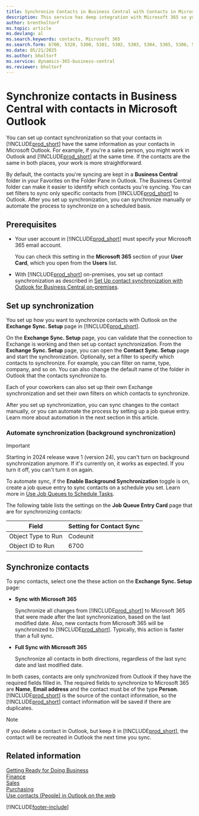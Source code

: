 ```yaml
---
title: Synchronize Contacts in Business Central with Contacts in Microsoft Outlook
description: This service has deep integration with Microsoft 365 so you can share contacts between Outlook and Business Central.
author: brentholtorf
ms.topic: article
ms.devlang: al
ms.search.keywords: contacts, Microsoft 365
ms.search.form: 6700, 5320, 5300, 5301, 5302, 5303, 5304, 5305, 5306, 5307, 5308, 5309, 5310, 5311 
ms.date: 05/21/2025
ms.author: bholtorf
ms.service: dynamics-365-business-central
ms.reviewer: bholtorf
---
```

# Synchronize contacts in Business Central with contacts in Microsoft Outlook

You can set up contact synchronization so that your contacts in [!INCLUDE[prod_short](includes/prod_short.md)] have the same information as your contacts in Microsoft Outlook. For example, if you're a sales person, you might work in Outlook and [!INCLUDE[prod_short](includes/prod_short.md)] at the same time. If the contacts are the same in both places, your work is more straightforward.  

By default, the contacts you're syncing are kept in a **Business Central** folder in your Favorites on the Folder Pane in Outlook. The Business Central folder can make it easier to identify which contacts you're syncing. You can set filters to sync only specific contacts from [!INCLUDE[prod_short](includes/prod_short.md)] to Outlook. After you set up synchronization, you can synchronize manually or automate the process to synchronize on a scheduled basis.  

## Prerequisites

- Your user account in [!INCLUDE[prod_short](includes/prod_short.md)] must specify your Microsoft 365 email account.

  You can check this setting in the **Microsoft 365** section of your **User Card**, which you open from the **Users** list.
- With [!INCLUDE[prod_short](includes/prod_short.md)] on-premises, you set up contact synchronization as described in [Set Up contact synchronization with Outlook for Business Central on-premises](admin-contact-sync-setup-onprem.md).

## Set up synchronization

You set up how you want to synchronize contacts with Outlook on the **Exchange Sync. Setup** page in [!INCLUDE[prod_short](includes/prod_short.md)]. 

On the **Exchange Sync. Setup** page, you can validate that the connection to Exchange is working and then set up contact synchronization. From the **Exchange Sync. Setup** page, you can open the **Contact Sync. Setup** page and start the synchronization. Optionally, set a filter to specify which contacts to synchronize. For example, you can filter on name, type, company, and so on. You can also change the default name of the folder in Outlook that the contacts synchronize to.  

Each of your coworkers can also set up their own Exchange synchronization and set their own filters on which contacts to synchronize.  

After you set up synchronization, you can sync changes to the contact manually, or you can automate the process by setting up a job queue entry. Learn more about automation in the next section in this article.

### Automate synchronization (background synchronization)

> [!IMPORTANT]
> Starting in 2024 release wave 1 (version 24), you can't turn on background synchronization anymore. If it's currently on, it works as expected. If you turn it off, you can't turn it on again.

To automate sync, if the **Enable Background Synchronization** toggle is on, create a job queue entry to sync contacts on a schedule you set. Learn more in [Use Job Queues to Schedule Tasks](admin-job-queues-schedule-tasks.md).

The following table lists the settings on the **Job Queue Entry Card** page that are for synchronizing contacts:

|Field|Setting for Contact Sync|
|-----|-----|
|Object Type to Run|Codeunit|
|Object ID to Run|6700|

## Synchronize contacts

To sync contacts, select one the these action on the **Exchange Sync. Setup** page: 

- **Sync with Microsoft 365**

  Synchronize all changes from [!INCLUDE[prod_short](includes/prod_short.md)] to Microsoft 365 that were made after the last synchronization, based on the last modified date. Also, new contacts from Microsoft 365 will be synchronized to [!INCLUDE[prod_short](includes/prod_short.md)]. Typically, this action is faster than a full sync. 

- **Full Sync with Microsoft 365**

  Synchronize all contacts in both directions, regardless of the last sync date and last modified date.  

In both cases, contacts are only synchronized from Outlook if they have the required fields filled in. The required fields to synchronize to Microsoft 365 are **Name**, **Email address** and the contact must be of the type **Person**. [!INCLUDE[prod_short](includes/prod_short.md)] is the source of the contact information, so the [!INCLUDE[prod_short](includes/prod_short.md)] contact information will be saved if there are duplicates.  

> [!NOTE]
> If you delete a contact in Outlook, but keep it in [!INCLUDE[prod_short](includes/prod_short.md)], the contact will be recreated in Outlook the next time you sync. 

## Related information

[Getting Ready for Doing Business](ui-get-ready-business.md)  
[Finance](finance.md)  
[Sales](sales-manage-sales.md)  
[Purchasing](purchasing-manage-purchasing.md)  
[Use contacts (People) in Outlook on the web](https://support.office.com/article/Using-contacts-People-in-Outlook-on-the-web-1e3438c7-26b2-420c-87de-3cea9d31b5cb?appver=OWB150)  


[!INCLUDE[footer-include](includes/footer-banner.md)]
